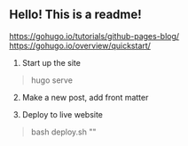 ## Hello! This is a readme!

https://gohugo.io/tutorials/github-pages-blog/
https://gohugo.io/overview/quickstart/


1. Start up the site

> hugo serve

2. Make a new post, add front matter

3. Deploy to live website

> bash deploy.sh "<my commit msg>"